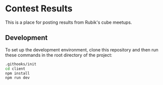 # Contest Results

This is a place for posting results from Rubik's cube meetups.

## Development

To set up the development environment, clone this repository and then run these commands in the root directory of the project:

```bash
.githooks/init
cd client
npm install
npm run dev
```
